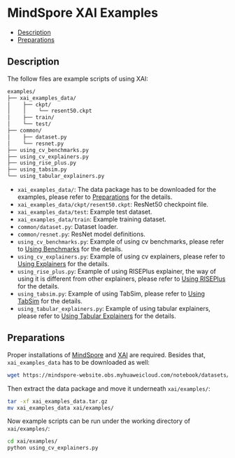 # MindSpore XAI Examples

<!-- TOC -->

- [Description](#description)
- [Preparations](#preparations)

<!-- /TOC -->

## Description

The follow files are example scripts of using XAI:

```bash
examples/
├── xai_examples_data/
│    ├── ckpt/
│    │    └── resent50.ckpt
│    ├── train/
│    └── test/
├── common/
│    ├── dataset.py
│    └── resnet.py
├── using_cv_benchmarks.py
├── using_cv_explainers.py
├── using_rise_plus.py
├── using_tabsim.py
└── using_tabular_explainers.py
```

- `xai_examples_data/`: The data package has to be downloaded for the examples, please refer to [Preparations](#preparations) for the details.
- `xai_examples_data/ckpt/resent50.ckpt`: ResNet50 checkpoint file.
- `xai_examples_data/test`: Example test dataset.
- `xai_examples_data/train`: Example training dataset.
- `common/dataset.py`: Dataset loader.
- `common/resnet.py`: ResNet model definitions.
- `using_cv_benchmarks.py`: Example of using cv benchmarks, please refer to [Using Benchmarks](https://www.mindspore.cn/xai/docs/en/master/using_cv_benchmarks.html) for the details.
- `using_cv_explainers.py`: Example of using cv explainers, please refer to [Using Explainers](https://www.mindspore.cn/xai/docs/en/master/using_cv_explainers.html) for the details.
- `using_rise_plus.py`: Example of using RISEPlus explainer, the way of using it is different from other explainers, please refer to [Using RISEPlus](https://www.mindspore.cn/xai/docs/en/master/using_cv_explainers.html#using-riseplus) for the details.
- `using_tabsim.py`: Example of using TabSim, please refer to [Using TabSim](https://www.mindspore.cn/xai/docs/en/master/using_tabsim.html) for the details.
- `using_tabular_explainers.py`: Example of using tabular explainers, please refer to [Using Tabular Explainers](https://www.mindspore.cn/xai/docs/en/master/using_tabular_explainers.html) for the details.

## Preparations

Proper installations of [MindSpore](https://www.mindspore.cn/install) and [XAI](https://www.mindspore.cn/xai/docs/en/master/installation.html) are required. Besides that, `xai_examples_data` has to be downloaded as well:

```bash
wget https://mindspore-website.obs.myhuaweicloud.com/notebook/datasets/xai/xai_examples_data.tar.gz
```

Then extract the data package and move it underneath `xai/examples/`:

```bash
tar -xf xai_examples_data.tar.gz
mv xai_examples_data xai/examples/
```

Now example scripts can be run under the working directory of `xai/examples/`:

```bash
cd xai/examples/
python using_cv_explainers.py
```
